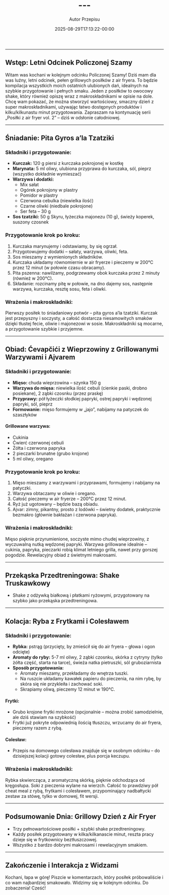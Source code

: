 ﻿---
draft: true
title: "---"
author: "Autor Przepisu"
recipe_image: images/recipe-headers/default.jpg
date: 2025-08-29T17:13:22-00:00
categories: ["do-kategoryzacji"]
tags: ["draft"]
tagline: "Przepis do sformatowania"
servings: 4
prep_time: 15
cook: true
cook_time: 30
calories: 300
protein: 20
fat: 10
carbohydrate: 25
---
---

## **Wstęp: Letni Odcinek Policzonej Szamy**

Witam was kochani w kolejnym odcinku Policzonej Szamy! Dziś mam dla was luźny, letni odcinek, pełen grillowych posiłków z air fryera. To będzie kompilacja wszystkich moich ostatnich ulubionych dań, idealnych na szybkie przygotowanie i pełnych smaku. Jeden z posiłków to owocowy shake, który również opiszę wraz z makroskładnikami w opisie na dole. Chcę wam pokazać, że można stworzyć wartościowy, smaczny dzień z super makroskładnikami, używając łatwo dostępnych produktów i kilku/kilkunastu minut przygotowania. Zapraszam na kontynuację serii „Posiłki z air fryer vol. 2” – dziś w odsłonie całodniowej.

---

## **Śniadanie: Pita Gyros a’la Tzatziki**

### **Składniki i przygotowanie:**

- **Kurczak:** 120 g piersi z kurczaka pokrojonej w kostkę
- **Marynata:** 5 ml oliwy, ulubiona przyprawa do kurczaka, sól, pieprz (wszystko dokładnie wymieszać)
- **Warzywa i dodatki:**
  - Mix sałat
  - Ogórek pokrojony w plastry
  - Pomidor w plastry
  - Czerwona cebulka (niewielka ilość)
  - Czarne oliwki (niedbale pokrojone)
  - Ser feta – 30 g
- **Sos tzatziki:** 50 g Skyru, łyżeczka majonezu (10 g), świeży koperek, suszony czosnek

### **Przygotowanie krok po kroku:**

1. Kurczaka marynujemy i odstawiamy, by się ogrzał.
2. Przygotowujemy dodatki – sałaty, warzywa, oliwki, feta.
3. Sos mieszamy z wymienionych składników.
4. Kurczaka układamy równomiernie w air fryerze i pieczemy w 200°C przez 12 minut (w połowie czasu obracamy).
5. Pita pszenna: nawilżamy, podgrzewamy obok kurczaka przez 2 minuty (również w 200°C).
6. Składanie: rozcinamy pitę w połowie, na dno dajemy sos, następnie warzywa, kurczaka, resztę sosu, feta i oliwki.

### **Wrażenia i makroskładniki:**

Pierwszy posiłek to śniadaniowy potwór – pita gyros a’la tzatziki. Kurczak jest przepyszny i soczysty, a całość dostarcza niesamowitych smaków dzięki tłustej fecie, oliwie i majonezowi w sosie. Makroskładniki są mocarne, a przygotowanie szybkie i przyjemne.

---

## **Obiad: Ćevapčići z Wieprzowiny z Grillowanymi Warzywami i Ajvarem**

### **Składniki i przygotowanie:**

- **Mięso:** chuda wieprzowina – szynka 150 g
- **Warzywa do mięsa:** niewielka ilość cebuli (cienkie paski, drobno posiekane), 2 ząbki czosnku (przez praskę)
- **Przyprawy:** pół łyżeczki słodkiej papryki, ostrej papryki i wędzonej papryki, sól, pieprz
- **Formowanie:** mięso formujemy w „jajo”, nabijamy na patyczek do szaszłyków

#### **Grillowane warzywa:**
- Cukinia
- Ćwierć czerwonej cebuli
- Żółta i czerwona papryka
- 2 pieczarki brunatne (grubo krojone)
- 5 ml oliwy, oregano

### **Przygotowanie krok po kroku:**

1. Mięso mieszamy z warzywami i przyprawami, formujemy i nabijamy na patyczki.
2. Warzywa obtaczamy w oliwie i oregano.
3. Całość pieczemy w air fryerze – 200°C przez 12 minut.
4. Ryż już ugotowany – będzie bazą obiadu.
5. Ajvar: zimny, pikantny, prosto z lodówki – świetny dodatek, praktycznie bezmakro (głównie bakłażan i czerwona papryka).

### **Wrażenia i makroskładniki:**

Mięso pięknie przyrumienione, soczyste mimo chudej wieprzowiny, z wyczuwalną nutką wędzonej papryki. Warzywa grillowane idealnie – cukinia, papryka, pieczarki robią klimat letniego grilla, nawet przy gorszej pogodzie. Rewelacyjny obiad z świetnymi makrosami.

---

## **Przekąska Przedtreningowa: Shake Truskawkowy**

- Shake z odżywką białkową i płatkami ryżowymi, przygotowany na szybko jako przekąska przedtreningowa.

---

## **Kolacja: Ryba z Frytkami i Colesławem**

### **Składniki i przygotowanie:**

- **Rybka:** pstrąg (przycięty, by zmieścił się do air fryera – głowa i ogon odcięte)
- **Aromaty do ryby:** 5-7 ml oliwy, 2 ząbki czosnku, skórka z cytryny (tylko żółta część, starta na tarce), świeża natka pietruszki, sól gruboziarnista
- **Sposób przygotowania:**
  - Aromaty mieszamy, przekładamy do wnętrza tuszki.
  - Na ruszcie układamy kawałek papieru do pieczenia, na nim rybę, by skóra się nie przykleiła i zachować soki.
  - Skrapiamy oliwą, pieczemy 12 minut w 190°C.

#### **Frytki:**
- Grubo krojone frytki mrożone (opcjonalnie – można zrobić samodzielnie, ale dziś stawiam na szybkość)
- Frytki już pokryte odpowiednią ilością tłuszczu, wrzucamy do air fryera, pieczemy razem z rybą.

#### **Colesław:**
- Przepis na domowego colesława znajduje się w osobnym odcinku – do dzisiejszej kolacji gotowy colesław, plus porcja keczupu.

### **Wrażenia i makroskładniki:**

Rybka skwiercząca, z aromatyczną skórką, pięknie odchodząca od kręgosłupa. Soki z pieczenia wylane na wierzch. Całość to prawdziwy pół cheat meal z rybą, frytkami i colesławem, przypominający nadbałtycki zestaw za stówę, tylko w domowej, fit wersji.

---

## **Podsumowanie Dnia: Grillowy Dzień z Air Fryer**

- Trzy pełnowartościowe posiłki + szybki shake przedtreningowy.
- Każdy posiłek przygotowany w kilka/kilkanascie minut, reszta pracy dzieje się w frytkownicy beztłuszczowej.
- Wszystko z bardzo dobrymi makrosami i rewelacyjnym smakiem.

---

## **Zakończenie i Interakcja z Widzami**

Kochani, łapa w górę! Piszcie w komentarzach, który posiłek próbowaliście i co wam najbardziej smakowało. Widzimy się w kolejnym odcinku. Do zobaczenia! Cześć!